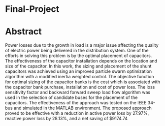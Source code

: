 # Final-Project

# Abstract

Power losses due to the growth in load is a major issue affecting the quality of electric power being delivered in the distribution system. One of the efforts in solving this problem is by the optimal placement of capacitors. The effectiveness of the capacitor installation depends on the location and size of the capacitor. In this work, the sizing and placement of the shunt capacitors was achieved using an improved particle swarm optimization algorithm with a modified inertia weighted control. The objective function for optimal sizing of the capacitor banks is the cost which is associated with the capacitor bank purchase, installation and cost of power loss. The loss sensitivity factor and backward forward sweep load flow algorithm was used in the selection of candidate buses for the placement of the capacitors. The effectiveness of the approach was tested on the IEEE 34-bus and simulated in the MATLAB environment. The proposed approach proved to be effective with a reduction in active power loss by 27.97%, reactive power loss by 28.13%, and a net saving of $9174.74
